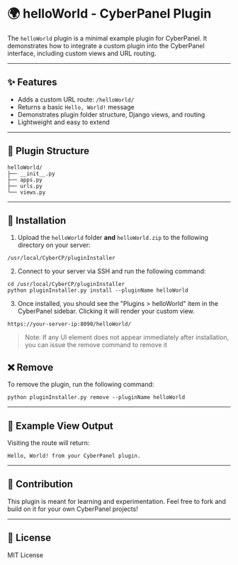 # 🌍 helloWorld - CyberPanel Plugin

The `helloWorld` plugin is a minimal example plugin for CyberPanel. It demonstrates how to integrate a custom plugin into the CyberPanel interface, including custom views and URL routing.

---

## ✨ Features

- Adds a custom URL route: `/helloWorld/`
- Returns a basic `Hello, World!` message
- Demonstrates plugin folder structure, Django views, and routing
- Lightweight and easy to extend

---

## 📁 Plugin Structure

```
helloWorld/
├── __init__.py
├── apps.py
├── urls.py
└── views.py
```

---

## 🚀 Installation

1. Upload the `helloWorld` folder **and** `helloWorld.zip` to the following directory on your server:

```
/usr/local/CyberCP/pluginInstaller
```

2. Connect to your server via SSH and run the following command:

```
cd /usr/local/CyberCP/pluginInstaller
python pluginInstaller.py install --pluginName helloWorld
```

3. Once installed, you should see the "Plugins > helloWorld" item in the CyberPanel sidebar. Clicking it will render your custom view.


```
https://your-server-ip:8090/helloWorld/
```


> Note: If any UI element does not appear immediately after installation, you can issue the remove command to remove it

## ❌ Remove

To remove the plugin, run the following command:

```
python pluginInstaller.py remove --pluginName helloWorld
```

---


## 🧪 Example View Output

Visiting the route will return:

```
Hello, World! from your CyberPanel plugin.
```

---

## 🤝 Contribution

This plugin is meant for learning and experimentation. Feel free to fork and build on it for your own CyberPanel projects!

---

## 📄 License

MIT License

